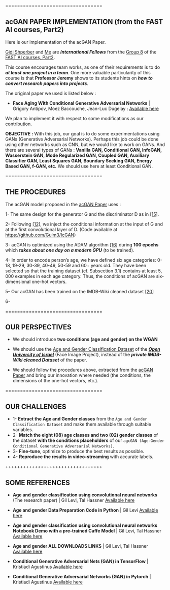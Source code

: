=================================

## acGAN PAPER IMPLEMENTATION (from the FAST AI courses, Part2)

Here is our implementation of the acGAN Paper. 

[Gidi Shperber](https://github.com/shgidi) and [Me](https://github.com/Kjeanclaude) are ***International Fellows*** from the [Group 8](https://docs.google.com/spreadsheets/d/1KDk38DUlYpMxnZY8HW6e0NzZz9Tp1ngXCx-wpjWYnjI/edit#gid=311141924) of the [FAST AI courses, Part2](http://www.fast.ai/).

This course encourages team works, as one of their requirements is to do ***at least one project in a team***. One more valuable particularity of this course is that **Professor Jeremy** shows to its students hints on ***how to convert research papers into projects***.

The original paper we used is listed below :

-	**Face Aging With Conditional Generative Adversarial Networks** | Grigory Antipov, Moez Baccouche, Jean-Luc Dugelay : [Available here](http://arxiv.org/abs/1702.01983)

We plan to implement it with respect to some modifications as our contribution.

**OBJECTIVE :** With this job, our goal is to do some experimentations using GANs (Generative Adversarial Networks). Perhaps this job could be done using other networks such as CNN, but we would like to work on GANs. And there are several types of GANs : **Vanilla GAN, Conditional GAN, InfoGAN, Wasserstein GAN, Mode Regularized GAN, Coupled GAN, Auxiliary Classifier GAN, Least Squares GAN, Boundary Seeking GAN, Energy Based GAN, f-GAN, etc.**
We should use here at least Conditional GAN.


=================================

## THE PROCEDURES

The acGAN model proposed in the [acGAN Paper](http://arxiv.org/abs/1702.01983) uses :

1- The same design for the generator G and the discriminator D as in [[15]](https://arxiv.org/abs/1511.06434). 

2- Following [[12]](https://arxiv.org/abs/1611.06355), we inject the conditional information at the input of G and at the first convolutional layer of D. (Code available at https://github.com/Guim3/IcGAN)

3- acGAN is optimized using the ADAM algorithm [[16]](https://arxiv.org/abs/1412.6980) during **100 epochs** which ***takes about one day on a modern GPU*** (to be trained). 

4- In order to encode person’s age, we have defined six age categories: 0- 18, 19-29, 30-39, 40-49, 50-59 and 60+ years old. They have been selected so that the training dataset (cf. Subsection 3.1) contains at least 5, 000 examples in each age category. 
Thus, the conditions of acGAN are six-dimensional one-hot vectors.

5- Our acGAN has been trained on the IMDB-Wiki cleaned dataset [[20]](http://www.eurecom.fr/en/publication/4908/download/sec-publi-4908.pdf)

6- 


=================================

## OUR PERSPECTIVES

- We should introduce **two conditions (age and gender) on the WGAN** 

- We should use the [Age and Gender Classification Dataset](http://www.openu.ac.il/home/hassner/Adience/data.html) of the [***Open University of Israel***](http://www.openu.ac.il/en/pages/default.aspx) (Face Image Project), instead of the ***private IMDB-Wiki cleaned Dataset*** of the paper.

- We should follow the procedures above, extracted from the [acGAN Paper](http://arxiv.org/abs/1702.01983) and bring our innovation where needed (the conditions, the dimensions of the one-hot vectors, etc.).


=================================

## OUR CHALLENGES

- 1- **Extract the Age and Gender classes** from the `Age and Gender Classification Dataset` and make them available through suitable variables.
- 2- **Match the eight (08) age classes and two (02) gender classes** of the dataset **with the conditions placeholders** of our `agcGAN (Age-Gender Conditional Generative Adversarial Networks)`.
- 3- **Fine-tune**, optimize to produce the best results as possible.
- 4- **Reproduce the results in video-streaming** with accurate labels.

+++++++++++++++++++++++++++++++++

## SOME REFERENCES
-	**Age and gender classification using convolutional neural networks** (The research paper) | Gil Levi, Tal Hassner
[Available here](http://www.openu.ac.il/home/hassner/projects/cnn_agegender/CNN_AgeGenderEstimation.pdf)

-	**Age and gender Data Preparation Code in Python** | Gil Levi
[Available here](https://github.com/GilLevi/AgeGenderDeepLearning)

-	**Age and gender classification using convolutional neural networks Notebook Demo with a pre-trained Caffe Model** | Gil Levi, Tal Hassner
[Available here](http://nbviewer.jupyter.org/url/www.openu.ac.il/home/hassner/projects/cnn_agegender/cnn_age_gender_demo.ipynb)

-	**Age and gender ALL DOWNLOADS LINKS** | Gil Levi, Tal Hassner
[Available here](http://www.openu.ac.il/home/hassner/projects/cnn_agegender/)

-	**Conditional Generative Adversarial Nets (GAN) in TensorFlow** | Kristiadi Agustinus
[Available here](http://wiseodd.github.io/techblog/2016/12/24/conditional-gan-tensorflow/)

-	**Conditional Generative Adversarial Networks (GAN) in Pytorch** | Kristiadi Agustinus
[Available here](http://wiseodd.github.io/techblog/2017/01/20/gan-pytorch/)
